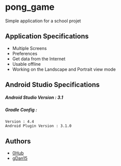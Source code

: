 # pong_game
Simple application for a school projet

## Application Specifications
* Multiple Screens
* Preferences
* Get data from the Internet
* Usable offline
* Working on the Landscape and Portrait view mode

## Android Studio Specifications
 
  
  ##### Android Studio Version : 3.1
  ##### Gradle Config :
    Version : 4.4
    Android Plugin Version : 3.1.0
  
  

## Authors
* [0Hub](https://github.com/0Hub0/) 
* [gDan15](https://github.com/gDan15) 
